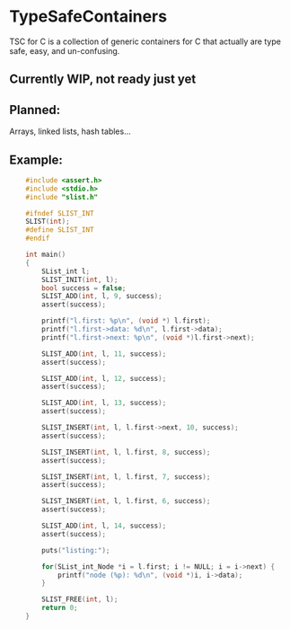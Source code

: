 # TypeSafeContainers
TSC for C is a collection of generic containers for C that actually are type safe, easy, and un-confusing.

## Currently WIP, not ready just yet

## Planned:
Arrays, linked lists, hash tables...

## Example:
```c
	#include <assert.h>
	#include <stdio.h>
	#include "slist.h"

	#ifndef SLIST_INT
	SLIST(int);
	#define SLIST_INT
	#endif

	int main()
	{
		SList_int l;
		SLIST_INIT(int, l);
		bool success = false;
		SLIST_ADD(int, l, 9, success);
		assert(success);

		printf("l.first: %p\n", (void *) l.first);
		printf("l.first->data: %d\n", l.first->data);
		printf("l.first->next: %p\n", (void *)l.first->next);

		SLIST_ADD(int, l, 11, success);
		assert(success);

		SLIST_ADD(int, l, 12, success);
		assert(success);

		SLIST_ADD(int, l, 13, success);
		assert(success);

		SLIST_INSERT(int, l, l.first->next, 10, success);
		assert(success);

		SLIST_INSERT(int, l, l.first, 8, success);
		assert(success);

		SLIST_INSERT(int, l, l.first, 7, success);
		assert(success);

		SLIST_INSERT(int, l, l.first, 6, success);
		assert(success);

		SLIST_ADD(int, l, 14, success);
		assert(success);

		puts("listing:");

		for(SList_int_Node *i = l.first; i != NULL; i = i->next) {
			printf("node (%p): %d\n", (void *)i, i->data);
		}

		SLIST_FREE(int, l);
		return 0;
	}
```	
